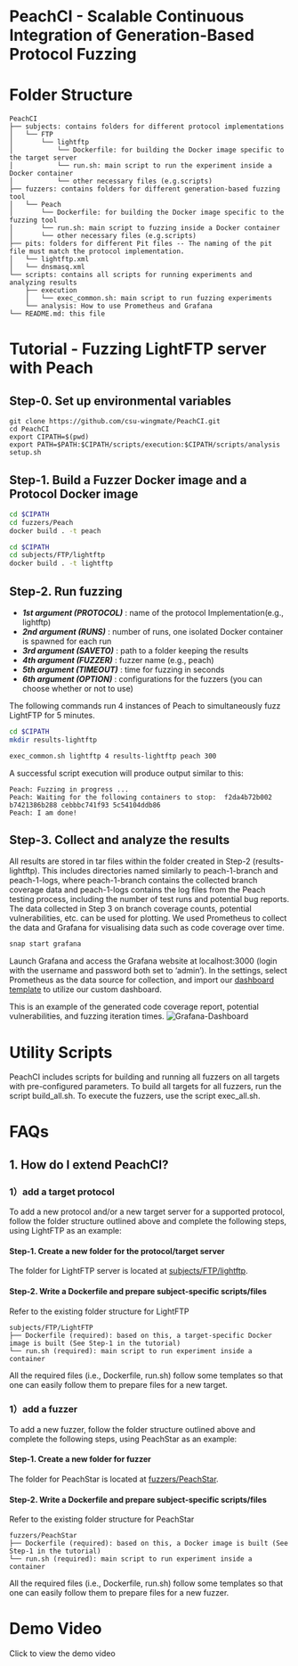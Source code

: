 # PeachCI - Scalable Continuous Integration of Generation-Based Protocol Fuzzing

# Folder Structure
```
PeachCI
├── subjects: contains folders for different protocol implementations
│   └── FTP
│       └── lightftp
│           └── Dockerfile: for building the Docker image specific to the target server
│           └── run.sh: main script to run the experiment inside a Docker container
│           └── other necessary files (e.g.scripts)
├── fuzzers: contains folders for different generation-based fuzzing tool
│   └── Peach
│       └── Dockerfile: for building the Docker image specific to the fuzzing tool
│       └── run.sh: main script to fuzzing inside a Docker container
│       └── other necessary files (e.g.scripts)
├── pits: folders for different Pit files -- The naming of the pit file must match the protocol implementation.
│   └── lightftp.xml
│   └── dnsmasq.xml
└── scripts: contains all scripts for running experiments and analyzing results
    ├── execution
    │   └── exec_common.sh: main script to run fuzzing experiments
    └── analysis: How to use Prometheus and Grafana
└── README.md: this file
```

# Tutorial - Fuzzing LightFTP server with Peach
## Step-0. Set up environmental variables
```
git clone https://github.com/csu-wingmate/PeachCI.git
cd PeachCI
export CIPATH=$(pwd)
export PATH=$PATH:$CIPATH/scripts/execution:$CIPATH/scripts/analysis
setup.sh
```

## Step-1. Build a Fuzzer Docker image and a Protocol Docker image
```bash
cd $CIPATH
cd fuzzers/Peach
docker build . -t peach
```
```bash
cd $CIPATH
cd subjects/FTP/lightftp
docker build . -t lightftp
```

## Step-2. Run fuzzing
- ***1st argument (PROTOCOL)*** : name of the protocol Implementation(e.g., lightftp)
- ***2nd argument (RUNS)***     : number of runs, one isolated Docker container is spawned for each run
- ***3rd argument (SAVETO)***   : path to a folder keeping the results
- ***4th argument (FUZZER)***   : fuzzer name (e.g., peach) 
- ***5th argument (TIMEOUT)***  : time for fuzzing in seconds
- ***6th argument (OPTION)***  : configurations for the fuzzers (you can choose whether or not to use)


The following commands run 4 instances of Peach to simultaneously fuzz LightFTP for 5 minutes.

```bash
cd $CIPATH
mkdir results-lightftp

exec_common.sh lightftp 4 results-lightftp peach 300
```

A successful script execution will produce output similar to this:
```
Peach: Fuzzing in progress ...
Peach: Waiting for the following containers to stop:  f2da4b72b002 b7421386b288 cebbbc741f93 5c54104ddb86
Peach: I am done!
```

## Step-3. Collect and analyze the results
All results are stored in tar files within the folder created in Step-2 (results-lightftp). This includes directories named similarly to peach-1-branch and peach-1-logs, where peach-1-branch contains the collected branch coverage data and peach-1-logs contains the log files from the Peach testing process, including the number of test runs and potential bug reports.
The data collected in Step 3 on branch coverage counts, potential vulnerabilities, etc. can be used for plotting. We used Prometheus to collect the data and Grafana for visualising data such as code coverage over time.
```bash
snap start grafana
```
Launch Grafana and access the Grafana website at localhost:3000 (login with the username and password both set to ‘admin’). In the settings, select Prometheus as the data source for collection, and import our [dashboard template](https://github.com/csu-wingmate/PeachCI/blob/main/scripts/analysis/Node%20Exporter.json) to utilize our custom dashboard.

This is an example of the generated code coverage report, potential vulnerabilities, and fuzzing iteration times.
![Grafana-Dashboard](https://github.com/csu-wingmate/profuzzpeach/blob/main/figures/Grafana-Dashboard.png)

# Utility Scripts
PeachCI includes scripts for building and running all fuzzers on all targets with pre-configured parameters. To build all targets for all fuzzers, run the script build_all.sh. To execute the fuzzers, use the script exec_all.sh.

# FAQs
## 1. How do I extend PeachCI?
### 1）add a target protocol
To add a new protocol and/or a new target server for a supported protocol, follow the folder structure outlined above and complete the following steps, using LightFTP as an example:

#### Step-1. Create a new folder for the protocol/target server
The folder for LightFTP server is located at [subjects/FTP/lightftp](https://github.com/csu-wingmate/PeachCI/tree/main/subjects/FTP/lightftp).

#### Step-2. Write a Dockerfile and prepare subject-specific scripts/files
Refer to the existing folder structure for LightFTP
```
subjects/FTP/LightFTP
├── Dockerfile (required): based on this, a target-specific Docker image is built (See Step-1 in the tutorial)
└── run.sh (required): main script to run experiment inside a container
```
All the required files (i.e., Dockerfile, run.sh) follow some templates so that one can easily follow them to prepare files for a new target.

### 1）add a fuzzer
To add a new fuzzer, follow the folder structure outlined above and complete the following steps, using PeachStar as an example:

#### Step-1. Create a new folder for fuzzer
The folder for PeachStar is located at [fuzzers/PeachStar](https://github.com/csu-wingmate/PeachCI/tree/main/fuzzers/PeachStar).

#### Step-2. Write a Dockerfile and prepare subject-specific scripts/files
Refer to the existing folder structure for PeachStar
```
fuzzers/PeachStar
├── Dockerfile (required): based on this, a Docker image is built (See Step-1 in the tutorial)
└── run.sh (required): main script to run experiment inside a container
```
All the required files (i.e., Dockerfile, run.sh) follow some templates so that one can easily follow them to prepare files for a new fuzzer.

# Demo Video
Click to view the demo video
